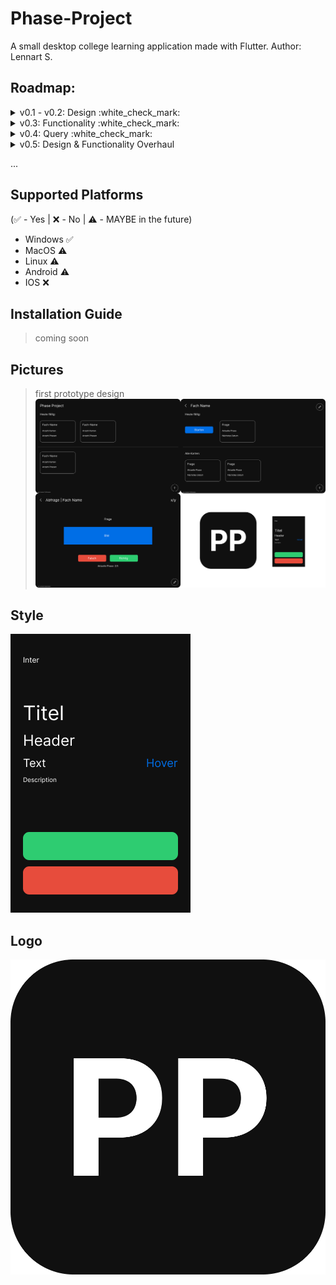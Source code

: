 # Phase-Project
A small desktop college learning application made with Flutter.
Author: Lennart S.

## Roadmap:
<details><summary>v0.1 - v0.2: Design :white_check_mark:</summary>

- Design Preview Build :white_check_mark:

- Manual JSON Loading/Editing Build :white_check_mark:
</details>

<details><summary>v0.3: Functionality :white_check_mark:</summary>

- Adding Moduls & Questions (via UI) :white_check_mark:

- Editing Moduls & Questions (via UI) :white_check_mark:

- Deleting Moduls & Questions (via UI) :white_check_mark:
</details>

<details><summary>v0.4: Query :white_check_mark:</summary>

- Fixing To Query Today :white_check_mark:

- Implementing Phase System :white_check_mark:

- Start Query :white_check_mark:
</details>

<details><summary>v0.5: Design & Functionality Overhaul</summary>

- Change "All Moduls & Questions" Scrolldirection (to vertical)

- About/Settings Screen

- Light Theme

- English support
</details>

...

## Supported Platforms
(:white_check_mark: - Yes | :x: - No | :warning: - MAYBE in the future)
- Windows :white_check_mark:
- MacOS :warning:
- Linux :warning:
- Android :warning:
- IOS :x:

## Installation Guide
>  coming soon 

## Pictures
> first prototype design
![Alt text](images/Github_Preview.png?raw=false "Preview")

## Style
![Alt text](images/Palette.png?raw=false "Design Palette")

## Logo
![Alt text](images/Icon.png?raw=false "Icon")
